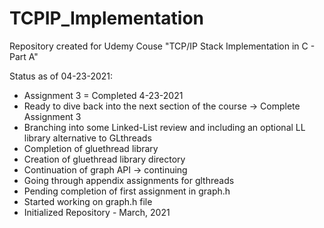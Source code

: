 # TCPIP_Implementation
Repository created for Udemy Couse "TCP/IP Stack Implementation in C - Part A"

Status as of 04-23-2021:
- Assignment 3 = Completed 4-23-2021
- Ready to dive back into the next section of the course -> Complete Assignment 3
- Branching into some Linked-List review and including an optional LL library alternative to GLthreads
- Completion of gluethread library
- Creation of gluethread library directory
- Continuation of graph API -> continuing
- Going through appendix assignments for glthreads
- Pending completion of first assignment in graph.h
- Started working on graph.h file
- Initialized Repository - March, 2021